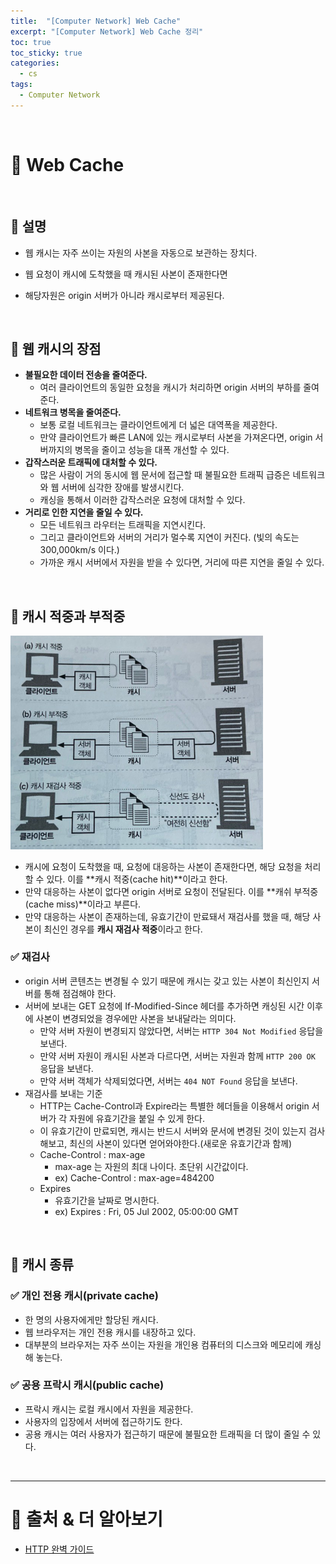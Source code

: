 ```yaml
---
title:  "[Computer Network] Web Cache"
excerpt: "[Computer Network] Web Cache 정리"
toc: true
toc_sticky: true
categories:
  - cs
tags:
  - Computer Network
---
```


<br>

# 📝 Web Cache

<br>

## 📌 설명

- 웹 캐시는 자주 쓰이는 자원의 사본을 자동으로 보관하는 장치다.

- 웹 요청이 캐시에 도착했을 때 캐시된 사본이 존재한다면

- 해당자원은 origin 서버가 아니라 캐시로부터 제공된다.

<br>

## 📌 웹 캐시의 장점

- **불필요한 데이터 전송을 줄여준다.**
  - 여러 클라이언트의 동일한 요청을 캐시가 처리하면 origin 서버의 부하를 줄여준다.
- **네트워크 병목을 줄여준다.**
  - 보통 로컬 네트워크는 클라이언트에게 더 넓은 대역폭을 제공한다.
  - 만약 클라이언트가 빠른 LAN에 있는 캐시로부터 사본을 가져온다면, origin 서버까지의 병목을 줄이고 성능을 대폭 개선할 수 있다.
- **갑작스러운 트래픽에 대처할 수 있다.**
  - 많은 사람이 거의 동시에 웹 문서에 접근할 때 불필요한 트래픽 급증은 네트워크와 웹 서버에 심각한 장애를 발생시킨다.
  - 캐싱을 통해서 이러한 갑작스러운 요청에 대처할 수 있다.
- **거리로 인한 지연을 줄일 수 있다.**
  - 모든 네트워크 라우터는 트래픽을 지연시킨다.
  - 그리고 클라이언트와 서버의 거리가 멀수록 지연이 커진다. (빛의 속도는 300,000km/s 이다.)
  - 가까운 캐시 서버에서 자원을 받을 수 있다면, 거리에 따른 지연을 줄일 수 있다.

<br>

## 📌 캐시 적중과 부적중

<img src="../../../assets/images/2020-07-17-13-02-03.png" style="zoom: 60%;" />

- 캐시에 요청이 도착했을 때, 요청에 대응하는 사본이 존재한다면, 해당 요청을 처리할 수 있다. 이를 **캐시 적중(cache hit)**이라고 한다.
- 만약 대응하는 사본이 없다면 origin 서버로 요청이 전달된다. 이를 **캐쉬 부적중(cache miss)**이라고 부른다.
- 만약 대응하는 사본이 존재하는데, 유효기간이 만료돼서 재검사를 했을 때, 해당 사본이 최신인 경우를 **캐시 재검사 적중**이라고 한다.

### ✅ 재검사

- origin 서버 콘텐츠는 변경될 수 있기 때문에 캐시는 갖고 있는 사본이 최신인지 서버를 통해 점검해야 한다.
- 서버에 보내는 GET 요청에 If-Modified-Since 헤더를 추가하면 캐싱된 시간 이후에 사본이 변경되었을 경우에만 사본을 보내달라는 의미다.
  - 만약 서버 자원이 변경되지 않았다면, 서버는 `HTTP 304 Not Modified` 응답을 보낸다.
  - 만약 서버 자원이 캐시된 사본과 다르다면, 서버는 자원과 함께 `HTTP 200 OK` 응답을 보낸다.
  - 만약 서버 객체가 삭제되었다면, 서버는 `404 NOT Found` 응답을 보낸다.
- 재검사를 보내는 기준
  - HTTP는 Cache-Control과 Expire라는 특별한 헤더들을 이용해서 origin  서버가 각 자원에 유효기간을 붙일 수 있게 한다. 
  - 이 유효기간이 만료되면, 캐시는 반드시 서버와 문서에 변경된 것이 있는지 검사해보고, 최신의 사본이 있다면 얻어와야한다.(새로운 유효기간과 함께)
  - Cache-Control : max-age
    - max-age 는 자원의 최대 나이다. 초단위 시간값이다.
    - ex) Cache-Control : max-age=484200
  - Expires
    - 유효기간을 날짜로 명시한다.
    - ex) Expires : Fri, 05 Jul 2002, 05:00:00 GMT 

<br>

## 📌 캐시 종류

### ✅ 개인 전용 캐시(private cache)

- 한 명의 사용자에게만 할당된 캐시다. 
- 웹 브라우저는 개인 전용 캐시를 내장하고 있다.
- 대부분의 브라우저는 자주 쓰이는 자원을 개인용 컴퓨터의 디스크와 메모리에 캐싱해 놓는다.

### ✅ 공용 프락시 캐시(public cache)

- 프락시 캐시는 로컬 캐시에서 자원을 제공한다.
- 사용자의 입장에서 서버에 접근하기도 한다.
- 공용 캐시는 여러 사용자가 접근하기 때문에 불필요한 트래픽을 더 많이 줄일 수 있다.

<br>

------



# 🔎 출처 & 더 알아보기

* [HTTP 완벽 가이드](https://book.naver.com/bookdb/book_detail.nhn?bid=8509980)

